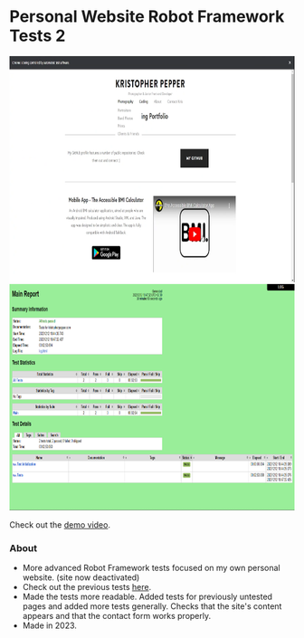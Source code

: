 # Personal Website Robot Framework Tests 2

<img src="RFT2-1.png" height="400"/>
<img src="RFT2-2.png" height="400"/>

Check out the [demo video](https://youtu.be/6Avcf4xh6cw).

### About

- More advanced Robot Framework tests focused on my own personal website.  (site now deactivated)
- Check out the previous tests [here](https://github.com/KrisHHFI/Personal-Website-Robot-Framework-Tests).
- Made the tests more readable. Added tests for previously untested pages and added more tests generally. Checks that the site's content appears and that the contact form works properly.
- Made in 2023.
